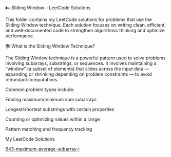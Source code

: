 🌬️ Sliding Window – LeetCode Solutions

This folder contains my LeetCode solutions for problems that use the Sliding Window technique.
Each solution focuses on writing clean, efficient, and well-documented code to strengthen algorithmic thinking and optimize performance.

📚 What is the Sliding Window Technique?

The Sliding Window technique is a powerful pattern used to solve problems involving subarrays, substrings, or sequences.
It involves maintaining a “window” (a subset of elements) that slides across the input data — expanding or shrinking depending on problem constraints — to avoid redundant computations.

Common problem types include:

Finding maximum/minimum sum subarrays

Longest/shortest substrings with certain properties

Counting or optimizing values within a range

Pattern matching and frequency tracking

My LeetCode Solutions

[643-maximum-average-subarray-i](https://github.com/Milkessa97/Leetcode-Solutions/tree/37a30e4dfbdd6faf5fc1121d385570deed8eb775/643-maximum-average-subarray-i)

